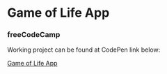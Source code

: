 # Game of Life App

### freeCodeCamp

Working project can be found at CodePen link below:

[Game of Life App](https://codepen.io/deseanellis/pen/PmXGpM)
